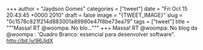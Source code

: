 
+++
author = "Jaydson Gomes"
categories = ["tweet"]
date = "Fri Oct 15 20:43:45 +0000 2010"
draft = false
image = "{TWEET_IMAGE}"
slug = "0c1578c821f214d883001a89980e47f8be73ea79"
tags = ["tweet"]
title = """Massa! RT @woompa: No blo..."""
+++
Massa! RT @woompa: No blog da @woompa : 'Quadro Branco: essencial para desenvolver software". http://bit.ly/96JjdX
